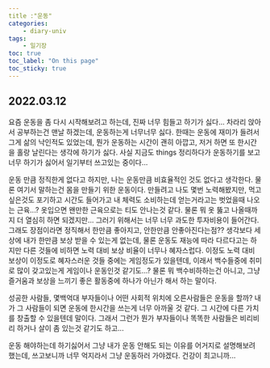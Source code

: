 ```yaml
---
title :"운동"
categories:
    - diary-univ
tags:
    - 일기장
toc: true
toc_label: "On this page"
toc_sticky: true
---
```

## 2022.03.12
요즘 운동을 좀 다시 시작해보려고 하는데, 진짜 너무 힘들고 하기가 싫다... 차라리 앉아서 공부하는건 맨날 하겠는데, 운동하는게 너무너무 싫다. 한때는 운동에 재미가 들려서 그게 삶의 낙인적도 있었는데, 뭔가 운동하는 시간이 괜히 아깝고, 저거 하면 또 한시간을 홀랑 날린다는 생각에 하기가 싫다. 사실 지금도 things 정리하다가 운동하기를 보고 너무 하기가 싫어서 일기부터 쓰고있는 중이다... 

운동 만큼 정직한게 없다고 하지만, 나는 운동만큼 비효율적인 것도 없다고 생각한다. 물론 여기서 말하는건 몸을 만들기 위한 운동이다. 만들려고 나도 몇번 노력해봤지만, 먹고싶은것도 포기하고 시간도 들어가고 내 체력도 소비하는데 얻는거라고는 벗었을때 나오는 근육...? 옷입으면 왠만한 근육으로는 티도 안나는것 같다. 물론 뭐 옷 뚫고 나올때까지 더 열심히 하면 되겠지만... 그러기 위해서는 너무 너무 과도한 투자비용이 들어간다. 그래도 장점이라면 정직해서 한만큼 좋아지고, 안한만큼 안좋아진다는점?? 생각보다 세상에 내가 한만큼 보상 받을 수 있는게 없는데, 물론 운동도 재능에 따라 다르다고는 하지만 다른 것들에 비하면 노력 대비 보상 비율이 너무나 혜자스럽다. 이정도 노력 대비 보상이 이정도로 혜자스러운 것들 중에는 게임정도가 있을텐데, 이래서 백수들중에 취미로 많이 갖고있는게 게임이나 운동인것 같기도...? 물론 뭐 백수비하하는건 아니고, 그냥 즐거움과 보상을 느끼기 좋은 활동중에 하나가 아닌가 해서 하는 말이다. 

성공한 사람들, 몇백억대 부자들이나 어떤 사회적 위치에 오른사람들은 운동을 할까? 내가 그 사람들이 되면 운동에 한시간을 쓰는게 너무 아까울 것 같다. 그 시간에 다른 가치를 창출할 수 있을텐데 말이다. 그래서 그런가 뭔가 부자들이나 똑똑한 사람들은 비리비리 하거나 살이 좀 있는것 같기도 하고... 

운동 해야하는데 하기싫어서 그냥 내가 운동 안해도 되는 이유를 어거지로 설명해보려 했는데, 쓰고보니까 너무 억지라서 그냥 운동하러 가야겠다. 건강이 최고니까...
